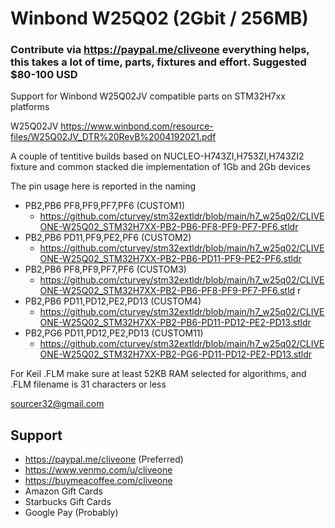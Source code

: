 # Winbond W25Q02 (2Gbit / 256MB)
### Contribute via   https://paypal.me/cliveone  everything helps, this takes a lot of time, parts, fixtures and effort. Suggested $80-100 USD

Support for Winbond W25Q02JV compatible parts on STM32H7xx platforms

  W25Q02JV
  https://www.winbond.com/resource-files/W25Q02JV_DTR%20RevB%2004192021.pdf
  
A couple of tentitive builds based on NUCLEO-H743ZI,H753ZI,H743ZI2 fixture and common stacked die implementation of 1Gb and 2Gb devices

The pin usage here is reported in the naming
  *  PB2,PB6  PF8,PF9,PF7,PF6 (CUSTOM1)
     *  https://github.com/cturvey/stm32extldr/blob/main/h7_w25q02/CLIVEONE-W25Q02_STM32H7XX-PB2-PB6-PF8-PF9-PF7-PF6.stldr
  *  PB2,PB6 PD11,PF9,PE2,PF6 (CUSTOM2)
     *  https://github.com/cturvey/stm32extldr/blob/main/h7_w25q02/CLIVEONE-W25Q02_STM32H7XX-PB2-PB6-PD11-PF9-PE2-PF6.stldr
  *  PB2,PB6 PF8,PF9,PF7,PF6 (CUSTOM3)
     *  https://github.com/cturvey/stm32extldr/blob/main/h7_w25q02/CLIVEONE-W25Q02_STM32H7XX-PB2-PB6-PF8-PF9-PF7-PF6.stld r
  *  PB2,PB6 PD11,PD12,PE2,PD13 (CUSTOM4)
     *  https://github.com/cturvey/stm32extldr/blob/main/h7_w25q02/CLIVEONE-W25Q02_STM32H7XX-PB2-PB6-PD11-PD12-PE2-PD13.stldr
  *  PB2,PG6  PD11,PD12,PE2,PD13 (CUSTOM11)
     *  https://github.com/cturvey/stm32extldr/blob/main/h7_w25q02/CLIVEONE-W25Q02_STM32H7XX-PB2-PG6-PD11-PD12-PE2-PD13.stldr

For Keil .FLM make sure at least 52KB RAM selected for algorithms, and .FLM filename is 31 characters or less

 sourcer32@gmail.com
 
##  Support
 
  *  https://paypal.me/cliveone (Preferred)
  *  https://www.venmo.com/u/cliveone
  *  https://buymeacoffee.com/cliveone
  *  Amazon Gift Cards
  *  Starbucks Gift Cards
  *  Google Pay (Probably) 
